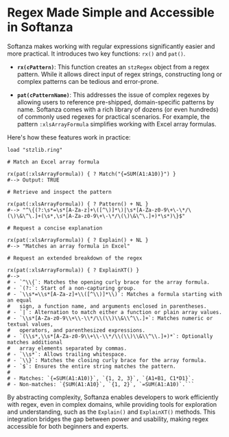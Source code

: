 # Regex Made Simple and Accessible in Softanza

Softanza makes working with regular expressions significantly easier and more practical. It introduces two key functions: `rx()` and `pat()`. 

- **`rx(cPattern)`**: This function creates an `stzRegex` object from a regex pattern. While it allows direct input of regex strings, constructing long or complex patterns can be tedious and error-prone. 

- **`pat(cPatternName)`**: This addresses the issue of complex regexes by allowing users to reference pre-shipped, domain-specific patterns by name. Softanza comes with a rich library of dozens (or even hundreds) of commonly used regexes for practical scenarios. For example, the pattern `:xlsArrayFormula` simplifies working with Excel array formulas.

Here's how these features work in practice:

```ring
load "stzlib.ring"

# Match an Excel array formula

rx(pat(:xlsArrayFormula)) { ? Match("{=SUM(A1:A10)}") }
#--> Output: TRUE

# Retrieve and inspect the pattern

rx(pat(:xlsArrayFormula)) { ? Pattern() + NL }
#--> "^\{(?:\s*=\s*[A-Za-z]+\([^\)]*\)|\s*[A-Za-z0-9\+\-\*/\(\)\&\^\.]+(\s*,\s*[A-Za-z0-9\+\-\*/\(\)\&\^\.]+)*\s*)\}$"

# Request a concise explanation

rx(pat(:xlsArrayFormula)) { ? Explain() + NL }
#--> "Matches an array formula in Excel"

# Request an extended breakdown of the regex

rx(pat(:xlsArrayFormula)) { ? ExplainXT() }
#-->
# - `^\\{`: Matches the opening curly brace for the array formula.
# - `(?:`: Start of a non-capturing group.
# - `\\s*=\\s*[A-Za-z]+\\([^\\)]*\\)`: Matches a formula starting with an equal
#   sign, a function name, and arguments enclosed in parentheses.
# - `|`: Alternation to match either a function or plain array values.
# - `\\s*[A-Za-z0-9\\+\\-\\*/\\(\\)\\&\\^\\.]+`: Matches numeric or textual values,
#   operators, and parenthesized expressions.
# - `(\\s*,\\s*[A-Za-z0-9\\+\\-\\*/\\(\\)\\&\\^\\.]+)*`: Optionally matches additional
#   array elements separated by commas.
# - `\\s*`: Allows trailing whitespace.
# - `\\}`: Matches the closing curly brace for the array formula.
# - `$`: Ensures the entire string matches the pattern.
#
# - Matches: `{=SUM(A1:A10)}`, `{1, 2, 3}`, `{A1+B1, C1*D1}`.
# - Non-matches: `{SUM(A1:A10}`, `{1, 2}`, `=SUM(A1:A10)`.```
```

By abstracting complexity, Softanza enables developers to work efficiently with regex, even in complex domains, while providing tools for exploration and understanding, such as the `Explain()` and `ExplainXT()` methods. This integration bridges the gap between power and usability, making regex accessible for both beginners and experts.
